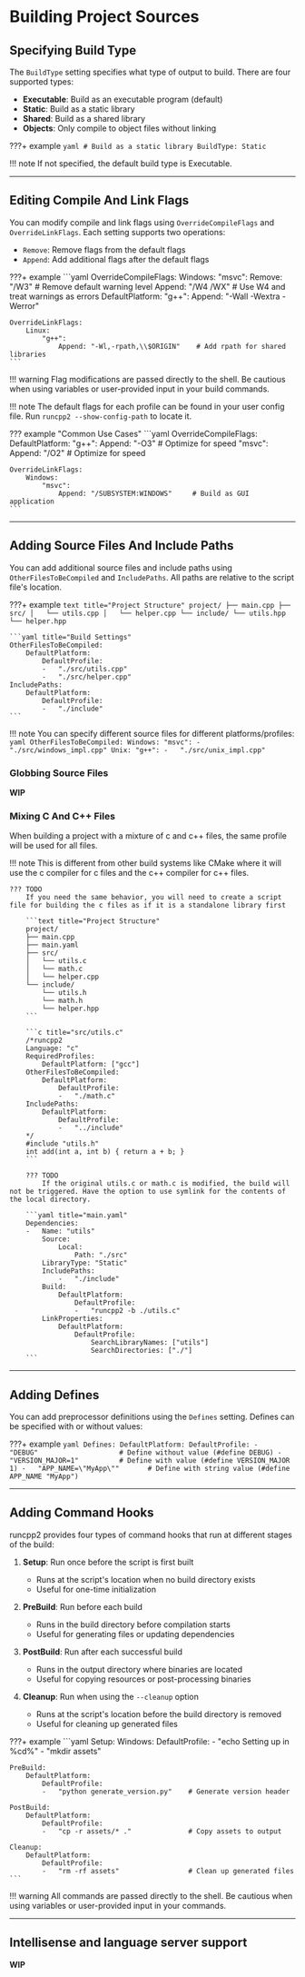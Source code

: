 # Building Project Sources

## Specifying Build Type

The `BuildType` setting specifies what type of output to build. There are four supported types:

- **Executable**: Build as an executable program (default)
- **Static**: Build as a static library
- **Shared**: Build as a shared library
- **Objects**: Only compile to object files without linking

???+ example
    ```yaml
    # Build as a static library
    BuildType: Static
    ```

!!! note
    If not specified, the default build type is Executable.

---

## Editing Compile And Link Flags

You can modify compile and link flags using `OverrideCompileFlags` and `OverrideLinkFlags`. 
Each setting supports two operations:

- `Remove`: Remove flags from the default flags
- `Append`: Add additional flags after the default flags

???+ example
    ```yaml
    OverrideCompileFlags:
        Windows:
            "msvc":
                Remove: "/W3"        # Remove default warning level
                Append: "/W4 /WX"    # Use W4 and treat warnings as errors
        DefaultPlatform:
            "g++":
                Append: "-Wall -Wextra -Werror"

    OverrideLinkFlags:
        Linux:
            "g++":
                Append: "-Wl,-rpath,\\$ORIGIN"    # Add rpath for shared libraries
    ```

!!! warning
    Flag modifications are passed directly to the shell. Be cautious when using variables or 
    user-provided input in your build commands.

!!! note
    The default flags for each profile can be found in your user config file. 
    Run `runcpp2 --show-config-path` to locate it.

??? example "Common Use Cases"
    ```yaml
    OverrideCompileFlags:
        DefaultPlatform:
            "g++":
                Append: "-O3"                    # Optimize for speed
            "msvc":
                Append: "/O2"                    # Optimize for speed
                
    OverrideLinkFlags:
        Windows:
            "msvc":
                Append: "/SUBSYSTEM:WINDOWS"     # Build as GUI application
    ```

---

## Adding Source Files And Include Paths

You can add additional source files and include paths using `OtherFilesToBeCompiled` and `IncludePaths`.
All paths are relative to the script file's location.

???+ example
    ```text title="Project Structure"
    project/
    ├── main.cpp
    ├── src/
    │   └── utils.cpp
    │   └── helper.cpp
    └── include/
        └── utils.hpp
        └── helper.hpp
    ```
    
    ```yaml title="Build Settings"
    OtherFilesToBeCompiled:
        DefaultPlatform:
            DefaultProfile:
            -   "./src/utils.cpp"
            -   "./src/helper.cpp"
    IncludePaths:
        DefaultPlatform:
            DefaultProfile:
            -   "./include"
    ```

!!! note
    You can specify different source files for different platforms/profiles:
    ```yaml
    OtherFilesToBeCompiled:
        Windows:
            "msvc":
            -   "./src/windows_impl.cpp"
        Unix:
            "g++":
            -   "./src/unix_impl.cpp"
    ```

### Globbing Source Files

**WIP**

### Mixing C And C++ Files

When building a project with a mixture of c and c++ files, the same profile will be used for all files. 

!!! note
    This is different from other build systems like CMake where it will use the c compiler for c 
    files and the c++ compiler for c++ files. 
    
    ??? TODO
        If you need the same behavior, you will need to create a script file for building the c files as if it is a standalone library first
        
        ```text title="Project Structure"
        project/
        ├── main.cpp
        ├── main.yaml
        ├── src/
        │   └── utils.c
        │   └── math.c
        │   └── helper.cpp
        └── include/
            └── utils.h
            └── math.h
            └── helper.hpp
        ```

        ```c title="src/utils.c"
        /*runcpp2
        Language: "c"
        RequiredProfiles:
            DefaultPlatform: ["gcc"]
        OtherFilesToBeCompiled:
            DefaultPlatform:
                DefaultProfile:
                -   "./math.c"
        IncludePaths:
            DefaultPlatform:
                DefaultProfile:
                -   "../include"
        */
        #include "utils.h"
        int add(int a, int b) { return a + b; }
        ```

        ??? TODO 
            If the original utils.c or math.c is modified, the build will not be triggered. Have the option to use symlink for the contents of the local directory.
        
        ```yaml title="main.yaml"
        Dependencies:
        -   Name: "utils"
            Source:
                Local:
                    Path: "./src"
            LibraryType: "Static"
            IncludePaths:
                -   "./include"
            Build:
                DefaultPlatform:
                    DefaultProfile:
                    -   "runcpp2 -b ./utils.c"
            LinkProperties:
                DefaultPlatform:
                    DefaultProfile:
                        SearchLibraryNames: ["utils"]
                        SearchDirectories: ["./"]
        ```

---

## Adding Defines

You can add preprocessor definitions using the `Defines` setting. Defines can be specified with or 
without values:

???+ example
    ```yaml
    Defines:
        DefaultPlatform:
            DefaultProfile:
            -   "DEBUG"                    # Define without value (#define DEBUG)
            -   "VERSION_MAJOR=1"          # Define with value (#define VERSION_MAJOR 1)
            -   "APP_NAME=\"MyApp\""       # Define with string value (#define APP_NAME "MyApp")
    ```

---

## Adding Command Hooks

runcpp2 provides four types of command hooks that run at different stages of the build:

1. **Setup**: Run once before the script is first built
    - Runs at the script's location when no build directory exists
    - Useful for one-time initialization

2. **PreBuild**: Run before each build
    - Runs in the build directory before compilation starts
    - Useful for generating files or updating dependencies

3. **PostBuild**: Run after each successful build
    - Runs in the output directory where binaries are located
    - Useful for copying resources or post-processing binaries

4. **Cleanup**: Run when using the `--cleanup` option
    - Runs at the script's location before the build directory is removed
    - Useful for cleaning up generated files

???+ example
    ```yaml
    Setup:
        Windows:
            DefaultProfile:
            -   "echo Setting up in %cd%"
            -   "mkdir assets"
    
    PreBuild:
        DefaultPlatform:
            DefaultProfile:
            -   "python generate_version.py"    # Generate version header
    
    PostBuild:
        DefaultPlatform:
            DefaultProfile:
            -   "cp -r assets/* ."              # Copy assets to output
    
    Cleanup:
        DefaultPlatform:
            DefaultProfile:
            -   "rm -rf assets"                 # Clean up generated files
    ```

!!! warning
    All commands are passed directly to the shell. Be cautious when using variables or 
    user-provided input in your commands.

---

## Intellisense and language server support
**WIP**
